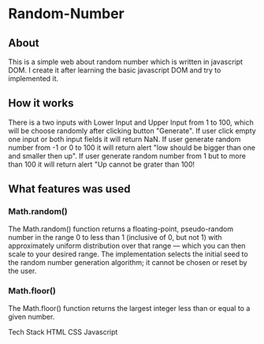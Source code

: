 # Random-Number

## About
This is a simple web about random number which is written in javascript DOM. I create it after learning the basic javascript DOM and try to implemented it.

## How it works
There is a two inputs with Lower Input and Upper Input from 1 to 100, which will be choose randomly after clicking button "Generate". 
If user click empty one input or both input fields it will return NaN. 
If user generate random number from -1 or 0 to 100 it will return alert "low should be bigger than one and smaller then up".
If user generate random number from 1 but to more than 100 it will return alert "Up cannot be grater than 100!

## What features was used

### Math.random()
The Math.random() function returns a floating-point, pseudo-random number in the range 0 to less than 1 (inclusive of 0, but not 1) with approximately uniform distribution over that range — which you can then scale to your desired range. The implementation selects the initial seed to the random number generation algorithm; it cannot be chosen or reset by the user.

### Math.floor()

The Math.floor() function returns the largest integer less than or equal to a given number.


Tech Stack
HTML
CSS
Javascript
